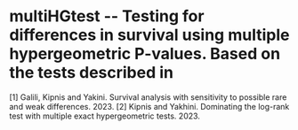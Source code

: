 # multiHGtest -- Testing for differences in survival using multiple hypergeometric P-values. Based on the tests described in 
[1] Galili, Kipnis and Yakini. Survival analysis with sensitivity to possible rare and weak differences. 2023. 
[2] Kipnis and Yakhini. Dominating the log-rank test with multiple exact hypergeometric tests. 2023. 

